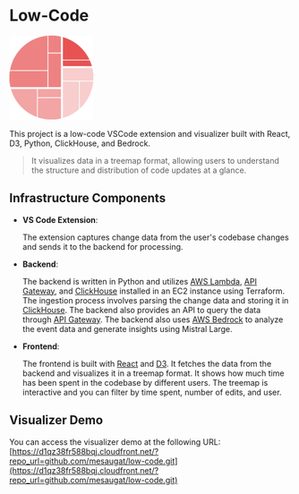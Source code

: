 # Low-Code

![Logo](./app/public/logo.png)

This project is a low-code VSCode extension and visualizer built with React, D3, Python, ClickHouse, and Bedrock.

> It visualizes data in a treemap format, allowing users to understand the structure and distribution of code updates at a glance.

## Infrastructure Components

- **VS Code Extension**:

    The extension captures change data from the user's codebase changes and sends it to the backend for processing.

- **Backend**:

    The backend is written in Python and utilizes [AWS Lambda](https://aws.amazon.com/lambda/), [API Gateway](https://aws.amazon.com/api-gateway/), and [ClickHouse](https://aws.amazon.com/solutions/implementations/clickhouse-cluster/) installed in an EC2 instance using Terraform. The ingestion process involves parsing the change data and storing it in [ClickHouse](https://aws.amazon.com/solutions/implementations/clickhouse-cluster/). The backend also provides an API to query the data through [API Gateway](https://aws.amazon.com/api-gateway/). The backend also uses [AWS Bedrock](https://aws.amazon.com/bedrock/) to analyze the event data and generate insights using Mistral Large.

- **Frontend**:

    The frontend is built with [React](https://react.dev/) and [D3](https://d3js.org/). It fetches the data from the backend and visualizes it in a treemap format. It shows how much time has been spent in the codebase by different users. The treemap is interactive and you can filter by time spent, number of edits, and user.

## Visualizer Demo

You can access the visualizer demo at the following URL: [https://d1qz38fr588bqj.cloudfront.net/?repo_url=github.com/mesaugat/low-code.git](https://d1qz38fr588bqj.cloudfront.net/?repo_url=github.com/mesaugat/low-code.git)
